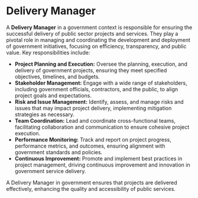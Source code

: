 # **Delivery Manager**

A **Delivery Manager** in a government context is responsible for ensuring the successful delivery of public sector projects and services. They play a pivotal role in managing and coordinating the development and deployment of government initiatives, focusing on efficiency, transparency, and public value. Key responsibilities include:

- **Project Planning and Execution:** Oversee the planning, execution, and delivery of government projects, ensuring they meet specified objectives, timelines, and budgets.
- **Stakeholder Management:** Engage with a wide range of stakeholders, including government officials, contractors, and the public, to align project goals and expectations.
- **Risk and Issue Management:** Identify, assess, and manage risks and issues that may impact project delivery, implementing mitigation strategies as necessary.
- **Team Coordination:** Lead and coordinate cross-functional teams, facilitating collaboration and communication to ensure cohesive project execution.
- **Performance Monitoring:** Track and report on project progress, performance metrics, and outcomes, ensuring alignment with government standards and policies.
- **Continuous Improvement:** Promote and implement best practices in project management, driving continuous improvement and innovation in government service delivery.

A Delivery Manager in government ensures that projects are delivered effectively, enhancing the quality and accessibility of public services.
